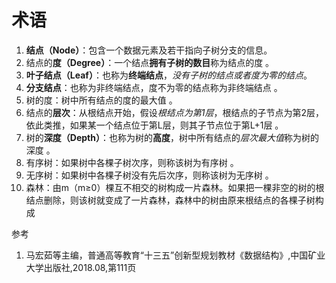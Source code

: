 # 术语

1. **结点（Node）**：包含一个数据元素及若干指向子树分支的信息。
2. 结点的**度（Degree）**：一个结点**拥有子树的数目**称为结点的度 。
3. **叶子结点（Leaf）**：也称为**终端结点**，*没有子树的结点或者度为零的结点*。
4. **分支结点**：也称为非终端结点，度不为零的结点称为非终端结点 。
5. 树的度：树中所有结点的度的最大值  。
6. 结点的**层次**：从根结点开始，假设*根结点为第1层*，根结点的子节点为第2层，依此类推，如果某一个结点位于第L层，则其子节点位于第L+1层 。
7. 树的**深度（Depth）**：也称为树的**高度**，树中所有结点的*层次最大值*称为树的深度  。
8. 有序树：如果树中各棵子树次序，则称该树为有序树 。
9. 无序树：如果树中各棵子树没有先后次序，则称该树为无序树    。
10. 森林：由m（m≥0）棵互不相交的树构成一片森林。如果把一棵非空的树的根结点删除，则该树就变成了一片森林，森林中的树由原来根结点的各棵子树构成


参考
1. 马宏茹等主编，普通高等教育“十三五”创新型规划教材《数据结构》,中国矿业大学出版社,2018.08,第111页